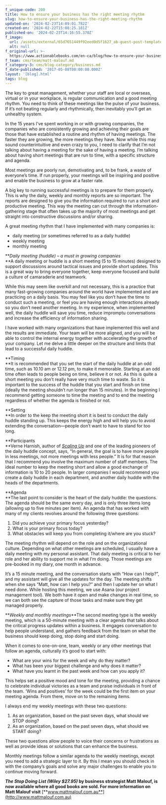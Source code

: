 ```yaml
---
f_unique-code: 200
title: How to ensure your business has the right meeting rhythm
slug: how-to-ensure-your-business-has-the-right-meeting-rhythm
updated-on: '2024-02-23T14:09:01.782Z'
created-on: '2024-02-22T15:08:25.181Z'
published-on: '2024-02-23T14:16:55.370Z'
f_image:
  url: /assets/external/65d7651449f92eed0d5f1627_ab-guest-post-template_matt.jpeg
  alt: null
f_original-url: >-
  https://www.actionablebooks.com/en-ca/blog/how-to-ensure-your-business-has-the-right-meeting-rhythm/
f_team: cms/team/matt-malouf.md
f_category-3: cms/blog-category/business.md
f_date-published: '2017-05-08T00:00:00.000Z'
layout: '[blog].html'
tags: blog
---
```


The key to great management, whether your staff are local or overseas, virtual or in your workplace, is regular communication and a good meeting rhythm. You need to think of these meetings like the pulse of your business. If it’s not beating regularly and rhythmically, then inevitably you’ll get an unhealthy system.

In the 15 years I’ve spent working in or with growing companies, the companies who are consistently growing and achieving their goals are those that have established a routine and rhythm of having meetings. The faster they are growing, the more meetings they have. Now while this may sound counterintuitive and even crazy to you, I need to clarify that I’m not talking about having a meeting for the sake of having a meeting. I’m talking about having short meetings that are run to time, with a specific structure and agenda.

Most meetings are poorly run, demotivating and, to be frank, a waste of everyone’s time. If run properly, your meetings will be inspiring and positive and enable the business to grow at a faster rate.

A big key to running successful meetings is to prepare for them properly. This is why the daily, weekly and monthly reports are so important. The reports are designed to give you the information required to run a short and productive meeting. This way the meeting can cut through the information-gathering stage that often takes up the majority of most meetings and get straight into constructive discussions and/or sharing.

A great meeting rhythm that I have implemented with many companies is:

*   daily meeting (or sometimes referred to as a daily huddle)
*   weekly meeting
*   monthly meeting

**_Daily meeting (huddle) – a must in growing companies_  
**A daily meeting or huddle is a short meeting (5 to 15 minutes) designed to support discussions around tactical issues and provide short updates. This is a great way to bring everyone together, keep everyone focused and build a culture of camaraderie and teamwork.

While this may seem like overkill and not necessary, this is a practice that many fast-growing companies around the world have implemented and are practicing on a daily basis. You may feel like you don’t have the time to conduct such a meeting, or feel you are having enough interactions already so you don’t need another meeting. In my experience, when implemented well, the daily huddle will save you time, reduce impromptu conversations and increase the efficiency of information sharing.

I have worked with many organizations that have implemented this well and the results are immediate. Your team will be more aligned, and you will be able to control the internal energy together with accelerating the growth of your company. Let me delve a little deeper on the structure and limits that lead to a successful daily huddle.

**Timing  
**It is recommended that you set the start of the daily huddle at an odd time, such as 10.10 am or 12.12 pm, to make it memorable. Starting at an odd time often leads to people being on time, believe it or not. As this is quite a short meeting you don’t really have very much time to waste. So it is important to the success of the huddle that you start and finish on time (ideally the meeting shouldn’t run longer than 15 minutes). In the beginning I recommend getting someone to time the meeting and to end the meeting regardless of whether the agenda is finished or not.

**Setting  
**In order to the keep the meeting short it is best to conduct the daily huddle standing up. This keeps the energy high and will help you to avoid extending the conversation—people don’t want to have to stand for too long.

**Participants  
**Verne Harnish, author of [_Scaling Up_](https://www.actionablebooks.com/en-ca/summaries/scaling-up/) and one of the leading pioneers of the daily huddle concept, says, “In general, the goal is to have more people in less meetings, not more meetings with less people.” It is for that reason that I recommend you involve the maximum number of staff members. The ideal number to keep the meeting short and allow a good exchange of information is 10 to 20 people. In larger companies I would recommend you create a daily huddle in each department, and another daily huddle with the heads of the departments.

**Agenda  
**The last point to consider is the heart of the daily huddle: the questions. The agenda should be the same every day, and is only three items long (allowing up to five minutes per item). An agenda that has worked with many of my clients revolves around the following three questions:

1.  Did you achieve your primary focus yesterday?
2.  What is your primary focus today?
3.  What obstacles will keep you from completing it/where are you stuck?

The meeting rhythm will depend on the role and on the organizational culture. Depending on what other meetings are scheduled, I usually have a daily meeting with my personal assistant. That daily meeting is critical to her role and her ability to support me in what I’m doing. Those meetings are pre-booked in my diary, one month in advance.

It’s a 15 minute meeting, and the conversation starts with “How can I help?”, and my assistant will give all the updates for the day. The meeting shifts when she says “Matt, how can I help you?” and then I update her on what I need done. While hosting this meeting, we use Asana (our project management tool). We both have it open and make changes in real time, so we can both see the capture of those tasks and make sure they get managed properly.

**_Weekly and monthly meetings_**The second meeting type is the weekly meeting, which is a 50-minute meeting with a clear agenda that talks about the critical progress updates within a business. It engages conversation to help people understand, and gathers feedback from the team on what the business should keep doing, stop doing and start doing.

When it comes to one-on-one, team, weekly or any other meetings that follow an agenda, culturally it’s good to start with:

*   What are your wins for the week and why do they matter?
*   What has been your biggest challenge and why does it matter?
*   What have you learnt in the past week and how can you apply it?

This helps set a positive mood and tone for the meeting, providing a chance to celebrate individual victories as a team and praise individuals in front of the team. ‘Wins and positives’ for the week could be the first item on your meeting agenda. From there, move on to the remaining items.

I always end my weekly meetings with these two questions:

1.  As an organization, based on the past seven days, what should we STOP doing?
2.  As an organization, based on the past seven days, what should we START doing?

These two questions allow people to voice their concerns or frustrations as well as provide ideas or solutions that can enhance the business.

Monthly meetings follow a similar agenda to the weekly meetings, except you need to add a strategic layer to it. By this I mean you should check in with the company’s goals and solve any major challenges to enable you to continue moving forward.

**_The Stop Doing List (Wiley $27.95)_ by business strategist Matt Malouf, is now available where all good books are sold. For more information on Matt Malouf visit** [**www.mattmalouf.com.au**](http://www.mattmalouf.com.au)
